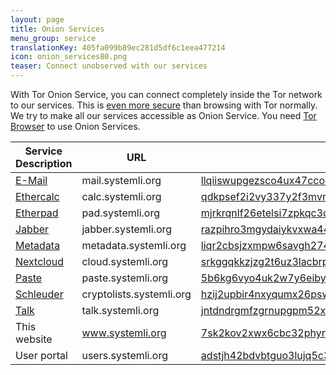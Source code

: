 ```yaml
---
layout: page
title: Onion Services
menu_group: service
translationKey: 405fa099b89ec281d5df6c1eea477214
icon: onion_services80.png
teaser: Connect unobserved with our services
---
```


With Tor Onion Service, you can connect completely inside the Tor network to our services.
This is [even more secure](https://www.torproject.org/docs/onion-services)
than browsing with Tor normally.
We try to make all our services accessible as Onion Service.
You need [Tor Browser](https://www.torproject.org/download/download-easy.html) to use
Onion Services.

| Service Description                    | URL                   | Onion URL
|----------------------------------------|-----------------------|----------------------------------------------------------------------------------------------------------------------------------------
|[E-Mail](/en/service/mail.html)         | mail.systemli.org        | [llqiiswupgezsco4ux47cco3bxsaihbss5c3piefv6bhvpgfofyk7kad.onion](http://llqiiswupgezsco4ux47cco3bxsaihbss5c3piefv6bhvpgfofyk7kad.onion)
|[Ethercalc](/en/service/ethercalc.html) | calc.systemli.org        | [qdkpsef2i2vy337y2f3mvrhgzzvrosfac6af4c3lvw4er4hpzbrpf6yd.onion](http://qdkpsef2i2vy337y2f3mvrhgzzvrosfac6af4c3lvw4er4hpzbrpf6yd.onion)
|[Etherpad](/en/service/etherpad.html)   | pad.systemli.org         | [mjrkrqnlf26etelsi7zpkqc3dzlrzyurvmd3jksmndarzzbugz5xctid.onion](http://mjrkrqnlf26etelsi7zpkqc3dzlrzyurvmd3jksmndarzzbugz5xctid.onion)
|[Jabber](/en/service/xmpp.html)         | jabber.systemli.org      | [razpihro3mgydaiykvxwa44l57opvktqeqfrsg3vvwtmvr2srbkcihyd.onion](http://razpihro3mgydaiykvxwa44l57opvktqeqfrsg3vvwtmvr2srbkcihyd.onion)
|[Metadata](/en/service/metadata.html)   | metadata.systemli.org    | [liqr2cbsjzxmpw6savgh274tuzl34x6cd56h7m7ceatnrokveffm66ad.onion](http://liqr2cbsjzxmpw6savgh274tuzl34x6cd56h7m7ceatnrokveffm66ad.onion)
|[Nextcloud](/en/service/cloud.html)     | cloud.systemli.org       | [srkggqkkzjzg2t6uz3lacbrpvm6plbthrs3pxvyrq467bvwyvg6umjyd.onion](http://srkggqkkzjzg2t6uz3lacbrpvm6plbthrs3pxvyrq467bvwyvg6umjyd.onion)
|[Paste](/en/service/paste.html)         | paste.systemli.org       | [5b6kg6vyo4uk2w7y6eibyuhvpoxnkyaxkjqo72pomcbgbqfmenas3eqd.onion](http://5b6kg6vyo4uk2w7y6eibyuhvpoxnkyaxkjqo72pomcbgbqfmenas3eqd.onion)
|[Schleuder](/service/schleuder.html)    | cryptolists.systemli.org | [hzij2upbir4nxyqumx26pswe2dfmahc3pzuc4ds7lskycfkexzqvvdad.onion](http://hzij2upbir4nxyqumx26pswe2dfmahc3pzuc4ds7lskycfkexzqvvdad.onion)
|[Talk](/en/service/mumble.html)           | talk.systemli.org        | [jntdndrgmfzgrnupgpm52xv2kwecq6mt4njyu2pzoenifsmiknxaasqd.onion](http://jntdndrgmfzgrnupgpm52xv2kwecq6mt4njyu2pzoenifsmiknxaasqd.onion)
|This website                            | www.systemli.org         | [7sk2kov2xwx6cbc32phynrifegg6pklmzs7luwcggtzrnlsolxxuyfyd.onion](http://7sk2kov2xwx6cbc32phynrifegg6pklmzs7luwcggtzrnlsolxxuyfyd.onion)
|User portal                             | users.systemli.org       | [adstjh42bdvbtguo3lujq5c3hglv34oyqojh7c3mr5fojgbrs7mxobad.onion](http://adstjh42bdvbtguo3lujq5c3hglv34oyqojh7c3mr5fojgbrs7mxobad.onion)
